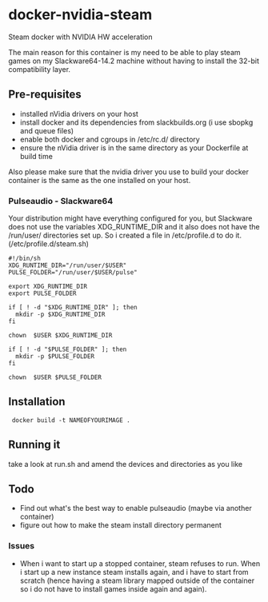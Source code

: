 # docker-nvidia-steam
Steam docker with NVIDIA HW acceleration

The main reason for this container is my need to be able to play steam games on my Slackware64-14.2 machine without having to install the 32-bit compatibility layer.

## Pre-requisites
* installed nVidia drivers on your host
* install docker and its dependencies from slackbuilds.org (i use sbopkg and queue files)
* enable both docker and cgroups in /etc/rc.d/ directory
* ensure the nVidia driver is in the same directory as your Dockerfile at build time

Also please make sure that the nvidia driver you use to build your docker container is the same as the one installed on your host.

### Pulseaudio - Slackware64
Your distribution might have everything configured for you, but Slackware does not use the variables XDG_RUNTIME_DIR and it also does not have the /run/user/ directories set up. So i created a file in /etc/profile.d to do it.(/etc/profile.d/steam.sh)

```
#!/bin/sh
XDG_RUNTIME_DIR="/run/user/$USER"
PULSE_FOLDER="/run/user/$USER/pulse"

export XDG_RUNTIME_DIR
export PULSE_FOLDER

if [ ! -d "$XDG_RUNTIME_DIR" ]; then
  mkdir -p $XDG_RUNTIME_DIR
fi

chown  $USER $XDG_RUNTIME_DIR

if [ ! -d "$PULSE_FOLDER" ]; then
  mkdir -p $PULSE_FOLDER
fi

chown  $USER $PULSE_FOLDER

```


## Installation

```
 docker build -t NAMEOFYOURIMAGE .
```
## Running it
take a look at run.sh and amend the devices and directories as you like

## Todo
* Find out what's the best way to enable pulseaudio (maybe via another container)
* figure out how to make the steam install directory permanent

### Issues
* When i want to start up a stopped container, steam refuses to run. When i start up a new instance steam installs again, and i have to start from scratch (hence having a steam library mapped outside of the container so i do not have to install games inside again and again).
